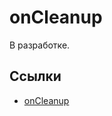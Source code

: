 # onCleanup

В разработке.

## Ссылки

-   [onCleanup](https://docs.solidjs.com/references/api-reference/lifecycles/onCleanup)
